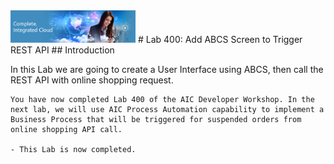 <img class="float-right" src="images/j2c-logo.png" width="200">
# Lab 400: Add ABCS Screen to Trigger REST API
## Introduction

In this Lab we are going to create a User Interface using ABCS, then call the REST API with online shopping request.

```
You have now completed Lab 400 of the AIC Developer Workshop. In the next lab, we will use AIC Process Automation capability to implement a Business Process that will be triggered for suspended orders from online shopping API call.

- This Lab is now completed.